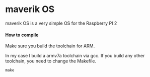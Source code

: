 # maverik OS

maverik OS is a very simple OS for the Raspberry PI 2

#### How to compile

Make sure you build the toolchain for ARM.

In my case I build a armv7a toolchain via gcc.
If you build any other toolchain, you need to change the Makefile.

    make